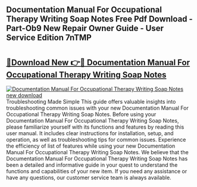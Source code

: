 ## Documentation Manual For Occupational Therapy Writing Soap Notes Free Pdf Download - Part-Ob9 New Repair Owner Guide - User Service Edition 7nTMP

# <h2><a href="http://bc25217.oget.top/?id=Documentation+Manual+For+Occupational+Therapy+Writing+Soap+Notes">🔗Download New 👉🔴 Documentation Manual For Occupational Therapy Writing Soap Notes</a></h2>

[![Documentation Manual For Occupational Therapy Writing Soap Notes new download](https://i.imgur.com/5g1atiW.png)](http://bc25217.oget.top/?id=Documentation+Manual+For+Occupational+Therapy+Writing+Soap+Notes)
Troubleshooting Made Simple This guide offers valuable insights into troubleshooting common issues with your new Documentation Manual For Occupational Therapy Writing Soap Notes. Before using your Documentation Manual For Occupational Therapy Writing Soap Notes, please familiarize yourself with its functions and features by reading this user manual. It includes clear instructions for installation, setup, and operation, as well as troubleshooting tips for common issues. Experience the efficiency of list of features while using your new Documentation Manual For Occupational Therapy Writing Soap Notes. We believe that the Documentation Manual For Occupational Therapy Writing Soap Notes has been a detailed and informative guide in your quest to understand the functions and capabilities of your new item. If you need any assistance or have any questions, our customer service team is always available.

